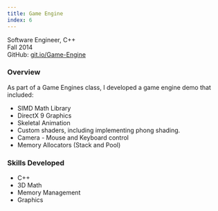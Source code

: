 ```yaml
---
title: Game Engine
index: 6
---
```


Software Engineer, C++
<br/>
Fall 2014
<br/>
GitHub: [git.io/Game-Engine](https://git.io/Game-Engine)

### Overview

As part of a Game Engines class, I developed a game engine demo that included:

- SIMD Math Library
- DirectX 9 Graphics
- Skeletal Animation
- Custom shaders, including implementing phong shading.
- Camera - Mouse and Keyboard control
- Memory Allocators (Stack and Pool)

### Skills Developed

- C++
- 3D Math
- Memory Management
- Graphics
